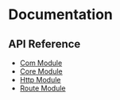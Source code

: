 # Documentation

## API Reference

* [Com Module](api/com.md)
* [Core Module](api/core.md)
* [Http Module](api/http.md)
* [Route Module](api/route.md)
